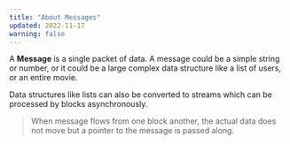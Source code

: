 ```yaml
---
title: "About Messages"
updated: 2022-11-17
warning: false
---
```


A **Message** is a single packet of data. A message could be a simple string or number, or it could be a large complex data structure like a list of users, or an entire movie.

Data structures like lists can also be converted to streams which can be processed by blocks asynchronously.

> When message flows from one block another, the actual data does not move but a pointer to the message is passed along.
